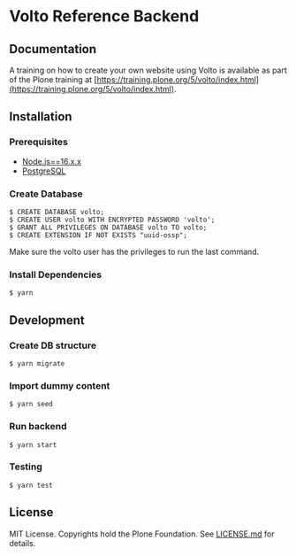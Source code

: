 # Volto Reference Backend

## Documentation

A training on how to create your own website using Volto is available as part of the Plone training at [https://training.plone.org/5/volto/index.html](https://training.plone.org/5/volto/index.html).

## Installation

### Prerequisites

- [Node.js==16.x.x](https://nodejs.org/)
- [PostgreSQL](https://www.postgresql.org/)

### Create Database

    $ CREATE DATABASE volto;
    $ CREATE USER volto WITH ENCRYPTED PASSWORD 'volto';
    $ GRANT ALL PRIVILEGES ON DATABASE volto TO volto;
    $ CREATE EXTENSION IF NOT EXISTS "uuid-ossp";

Make sure the volto user has the privileges to run the last command.

### Install Dependencies

    $ yarn

## Development

### Create DB structure

    $ yarn migrate

### Import dummy content

    $ yarn seed

### Run backend

    $ yarn start

### Testing

    $ yarn test

## License

MIT License. Copyrights hold the Plone Foundation.
See [LICENSE.md](LICENSE.md) for details.
